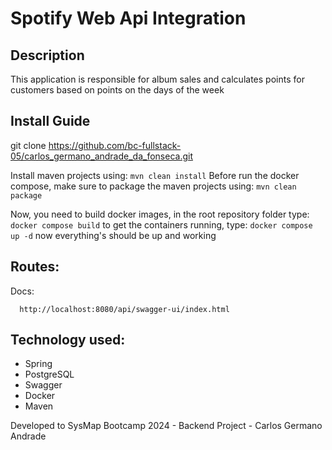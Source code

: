 #  Spotify Web Api Integration
## Description
This application is responsible for album sales and calculates points for customers based on points on the days of the week

## Install Guide
git clone https://github.com/bc-fullstack-05/carlos_germano_andrade_da_fonseca.git

Install maven projects using:
`mvn clean install`
Before run the docker compose, make sure to package the maven projects using:
`mvn clean package`

Now, you need to build docker images, in the root repository folder type:
`docker compose build`
to get the containers running, type:
`docker compose up -d`
now everything's should be up and working

## Routes:
Docs:

  ```http request
    http://localhost:8080/api/swagger-ui/index.html
```
## Technology used:
+ Spring
+ PostgreSQL
+ Swagger
+ Docker
+ Maven
  
Developed to SysMap Bootcamp 2024 - Backend Project - Carlos Germano Andrade
